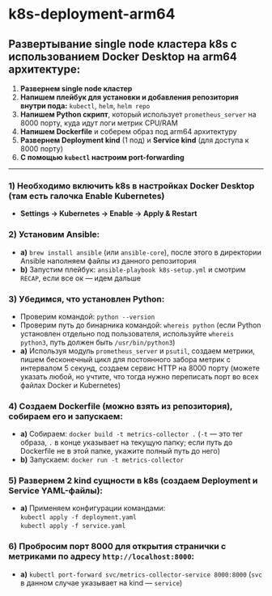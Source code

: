 # k8s-deployment-arm64

## Развертывание single node кластера k8s с использованием Docker Desktop на arm64 архитектуре:

1. **Развернем single node кластер**
2. **Напишем плейбук для установки и добавления репозитория внутри пода:** `kubectl`, `helm`, `helm repo`
3. **Напишем Python скрипт**, который использует `prometheus_server` на 8000 порту, куда идут логи метрик CPU/RAM
4. **Напишем Dockerfile** и соберем образ под arm64 архитектуру
5. **Развернем Deployment kind** (1 под) и **Service kind** (для доступа к 8000 порту)
6. **С помощью `kubectl` настроим port-forwarding**

---

### 1) Необходимо включить k8s в настройках Docker Desktop (там есть галочка Enable Kubernetes)
- **Settings → Kubernetes → Enable → Apply & Restart**

### 2) Установим Ansible:
- **a)** `brew install ansible` (или `ansible-core`), после этого в директории Ansible наполняем файлы из данного репозитория
- **b)** Запустим плейбук: `ansible-playbook k8s-setup.yml` и смотрим `RECAP`, если все ок — идем дальше

### 3) Убедимся, что установлен Python:
- Проверим командой: `python --version`
- Проверим путь до бинарника командой: `whereis python` (если Python установлен отдельно под пользователя, используйте `whereis python3`, путь должен быть `/usr/bin/python3`)
- **a)** Используя модуль `prometheus_server` и `psutil`, создаем метрики, пишем бесконечный цикл для постоянного забора метрик с интервалом 5 секунд, создаем сервис HTTP на 8000 порту (можете указать любой, но учтите, что тогда нужно переписать порт во всех файлах Docker и Kubernetes)

### 4) Создаем Dockerfile (можно взять из репозитория), собираем его и запускаем:
- **a)** Собираем: `docker build -t metrics-collector .` (`-t` — это тег образа, `.` в конце указывает на текущую папку; если путь до Dockerfile не в этой папке, укажите полный путь до него)
- **b)** Запускаем: `docker run -t metrics-collector`

### 5) Развернем 2 kind сущности в k8s (создаем Deployment и Service YAML-файлы):
- **a)** Применяем конфигурации командами:  
  `kubectl apply -f deployment.yaml`  
  `kubectl apply -f service.yaml`

### 6) Пробросим порт 8000 для открытия странички с метриками по адресу `http://localhost:8000`:
- **a)** `kubectl port-forward svc/metrics-collector-service 8000:8000` (`svc` в данном случае указывает на kind — `service`)

